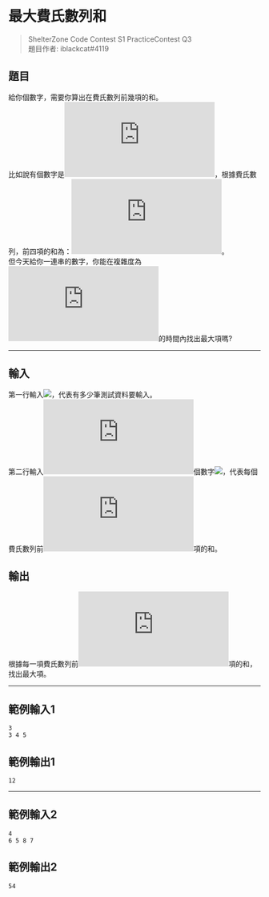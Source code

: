 # 最大費氏數列和

> ShelterZone Code Contest S1 PracticeContest Q3<br>
> 題目作者: iblackcat#4119

## 題目

給你個數字，需要你算出在費氏數列前幾項的和。<br>
比如說有個數字是![](https://latex.codecogs.com/svg.latex?4)，根據費氏數列，前四項的和為：![](https://latex.codecogs.com/svg.latex?1+1+2+3=7)。<br>
但今天給你一連串的數字，你能在複雜度為![](https://latex.codecogs.com/svg.latex?O(n))的時間內找出最大項嗎?

---

## 輸入
第一行輸入![](https://latex.codecogs.com/svg.latex?n%20(1%20\le%20n%20\le%20100))，代表有多少筆測試資料要輸入。<br>
第二行輸入![](https://latex.codecogs.com/svg.latex?n)個數字![](https://latex.codecogs.com/svg.latex?k%20(1%20\le%20k%20\le%20100))，代表每個費氏數列前![](https://latex.codecogs.com/svg.latex?k)項的和。
## 輸出
根據每一項費氏數列前![](https://latex.codecogs.com/svg.latex?k)項的和，找出最大項。

---

## 範例輸入1
```
3
3 4 5 
```
## 範例輸出1
```
12
```

---

## 範例輸入2
```
4
6 5 8 7
```
## 範例輸出2
```
54
```